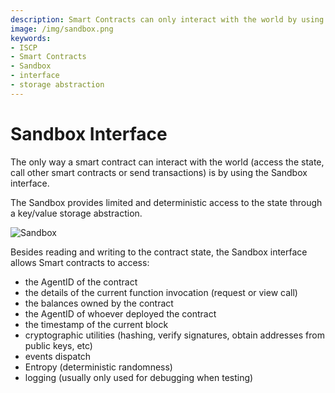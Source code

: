```yaml
---
description: Smart Contracts can only interact with the world by using the Sandbox interface which provides limited and deterministic access to the state through a key/value storage abstraction.
image: /img/sandbox.png
keywords:
- ISCP
- Smart Contracts
- Sandbox
- interface
- storage abstraction
---
```


# Sandbox Interface

The only way a smart contract can interact with the world (access the state, call other smart contracts or send transactions) is by using the Sandbox interface.

The Sandbox provides limited and deterministic access to the state through a key/value storage abstraction.

![Sandbox](/img/sandbox.png)

Besides reading and writing to the contract state, the Sandbox interface allows Smart contracts to access:

- the AgentID of the contract
- the details of the current function invocation (request or view call)
- the balances owned by the contract
- the AgentID of whoever deployed the contract
- the timestamp of the current block
- cryptographic utilities (hashing, verify signatures, obtain addresses from public keys, etc)
- events dispatch
- Entropy (deterministic randomness)
- logging (usually only used for debugging when testing)
